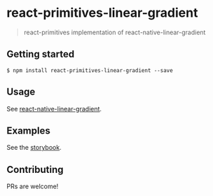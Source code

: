 # react-primitives-linear-gradient
> react-primitives implementation of react-native-linear-gradient

## Getting started
`$ npm install react-primitives-linear-gradient --save`

## Usage
See [react-native-linear-gradient](https://github.com/react-native-community/react-native-linear-gradient).

## Examples
See the [storybook](https://react-native-web-community.github.io/react-native-web-linear-gradient/storybook).

## Contributing
PRs are welcome!
